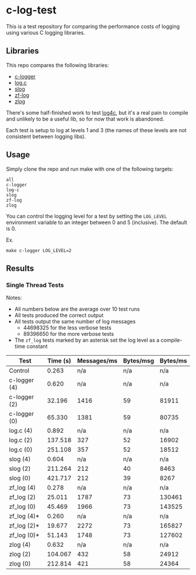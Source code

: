# c-log-test

This is a test repository for comparing the performance costs of logging using various C logging libraries.

## Libraries

This repo compares the following libraries:
- [c-logger](https://github.com/yksz/c-logger)
- [log.c](https://github.com/rxi/log.c)
- [slog](https://github.com/kala13x/slog)
- [zf-log](https://github.com/wonder-mice/zf_log)
- [zlog](https://github.com/HardySimpson/zlog)

There's some half-finished work to test [log4c](https://log4c.sourceforge.net/index.html), but it's a real pain to
compile and unlikely to be a useful lib, so for now that work is abandoned.

Each test is setup to log at levels 1 and 3 (the names of these levels are not consistent between logging libs).

## Usage

Simply clone the repo and run make with one of the following targets:
```text
all
c-logger
log-c
slog
zf-log
zlog
```
You can control the logging level for a test by setting the `LOG_LEVEL` environment variable to an integer between 0 and
5 (inclusive). The default is 0.

Ex.
```shell
make c-logger LOG_LEVEL=2
```

## Results

### Single Thread Tests

Notes:
- All numbers below are the average over 10 test runs
- All tests produced the correct output
- All tests output the same number of log messages
  - 44698325 for the less verbose tests
  - 89396650 for the more verbose tests
- The `zf_log` tests marked by an asterisk set the log level as a compile-time constant

| Test         | Time (s) | Messages/ms | Bytes/msg | Bytes/ms |
|--------------|----------|-------------|-----------|----------|
| Control      | 0.263    | n/a         | n/a       | n/a      |
| c-logger (4) | 0.620    | n/a         | n/a       | n/a      |
| c-logger (2) | 32.196   | 1416        | 59        | 81911    |
| c-logger (0) | 65.330   | 1381        | 59        | 80735    |
| log.c (4)    | 0.892    | n/a         | n/a       | n/a      |
| log.c (2)    | 137.518  | 327         | 52        | 16902    |
| log.c (0)    | 251.108  | 357         | 52        | 18512    |
| slog (4)     | 0.604    | n/a         | n/a       | n/a      |
| slog (2)     | 211.264  | 212         | 40        | 8463     |
| slog (0)     | 421.717  | 212         | 39        | 8267     |
| zf_log (4)   | 0.278    | n/a         | n/a       | n/a      |
| zf_log (2)   | 25.011   | 1787        | 73        | 130461   |
| zf_log (0)   | 45.469   | 1966        | 73        | 143525   |
| zf_log (4)*  | 0.260    | n/a         | n/a       | n/a      |
| zf_log (2)*  | 19.677   | 2272        | 73        | 165827   |
| zf_log (0)*  | 51.143   | 1748        | 73        | 127602   |
| zlog (4)     | 0.632    | n/a         | n/a       | n/a      |
| zlog (2)     | 104.067  | 432         | 58        | 24912    |
| zlog (0)     | 212.814  | 421         | 58        | 24364    |
